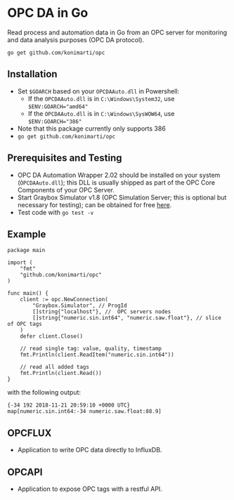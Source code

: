 # OPC DA in Go
Read process and automation data in Go from an OPC server for monitoring and data analysis purposes (OPC DA protocol).

```go get github.com/konimarti/opc```

## Installation

* Set ```$GOARCH``` based on your ```OPCDAAuto.dll``` in Powershell:
  - If the ```OPCDAAuto.dll``` is in ```C:\Windows\System32```, use ```$ENV:GOARCH="amd64"```
  - If the ```OPCDAAuto.dll``` is in ```C:\Windows\SysWOW64```, use ```$ENV:GOARCH="386"```
* Note that this package currently only supports 386
* ```go get github.com/konimarti/opc```

## Prerequisites and Testing

* OPC DA Automation Wrapper 2.02 should be installed on your system (```ÒPCDAAuto.dll```); this DLL is usually shipped as part of the OPC Core Components of your OPC Server.
* Start Graybox Simulator v1.8 (OPC Simulation Server; this is optional but necessary for testing); can be obtained for free [here](http://www.gray-box.net/download_graysim.php).
* Test code with ```go test -v```

## Example 

```
package main

import (
	"fmt"
	"github.com/konimarti/opc"
)

func main() {
	client := opc.NewConnection(
		"Graybox.Simulator", // ProgId
		[]string{"localhost"}, //  OPC servers nodes
		[]string{"numeric.sin.int64", "numeric.saw.float"}, // slice of OPC tags
	)
	defer client.Close()

	// read single tag: value, quality, timestamp
	fmt.Println(client.ReadItem("numeric.sin.int64"))

	// read all added tags
	fmt.Println(client.Read())
}
``` 

with the following output:

```
{-34 192 2018-11-21 20:59:10 +0000 UTC}
map[numeric.sin.int64:-34 numeric.saw.float:88.9]
```

## OPCFLUX

* Application to write OPC data directly to InfluxDB.

## OPCAPI

* Application to expose OPC tags with a restful API.


